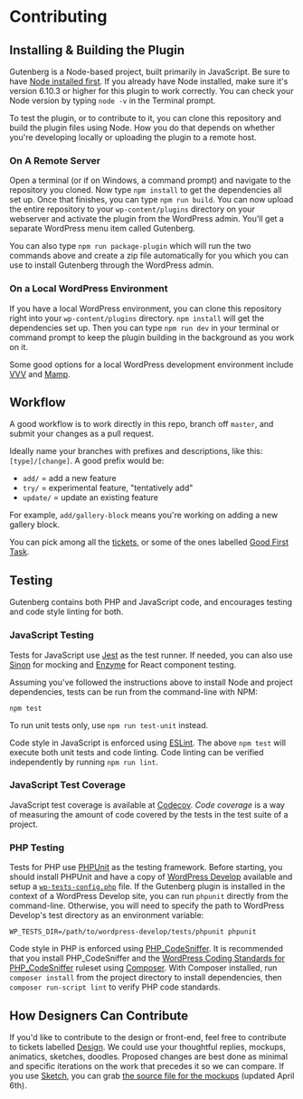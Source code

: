 # Contributing

## Installing & Building the Plugin

Gutenberg is a Node-based project, built primarily in JavaScript. Be sure to have <a href="https://nodejs.org/en/">Node installed first</a>. If you already have Node installed, make sure it's version 6.10.3 or higher for this plugin to work correctly. You can check your Node version by typing `node -v` in the Terminal prompt.

To test the plugin, or to contribute to it, you can clone this repository and build the plugin files using Node. How you do that depends on whether you're developing locally or uploading the plugin to a remote host.

### On A Remote Server

Open a terminal (or if on Windows, a command prompt) and navigate to the repository you cloned. Now type `npm install` to get the dependencies all set up. Once that finishes, you can type `npm run build`. You can now upload the entire repository to your `wp-content/plugins` directory on your webserver and activate the plugin from the WordPress admin. You'll get a separate WordPress menu item called Gutenberg.

You can also type `npm run package-plugin` which will run the two commands above and create a zip file automatically for you which you can use to install Gutenberg through the WordPress admin.

### On a Local WordPress Environment

If you have a local WordPress environment, you can clone this repository right into your `wp-content/plugins` directory. `npm install` will get the dependencies set up. Then you can type `npm run dev` in your terminal or command prompt to keep the plugin building in the background as you work on it.

Some good options for a local WordPress development environment include <a href="https://varyingvagrantvagrants.org/">VVV</a> and <a href="https://www.mamp.info/">Mamp</a>.

## Workflow

A good workflow is to work directly in this repo, branch off `master`, and submit your changes as a pull request.

Ideally name your branches with prefixes and descriptions, like this: `[type]/[change]`. A good prefix would be:

- `add/` = add a new feature
- `try/` = experimental feature, "tentatively add"
- `update/` = update an existing feature

For example, `add/gallery-block` means you're working on adding a new gallery block. 

You can pick among all the <a href="https://github.com/WordPress/gutenberg/issues">tickets</a>, or some of the ones labelled <a href="https://github.com/WordPress/gutenberg/labels/Good%20First%20Task">Good First Task</a>.

## Testing

Gutenberg contains both PHP and JavaScript code, and encourages testing and code style linting for both.

### JavaScript Testing

Tests for JavaScript use [Jest](http://facebook.github.io/jest//) as the test runner. If needed, you can also use [Sinon](http://sinonjs.org/) for mocking and [Enzyme](https://github.com/airbnb/enzyme) for React component testing.

Assuming you've followed the instructions above to install Node and project dependencies, tests can be run from the command-line with NPM:

```
npm test
```

To run unit tests only, use `npm run test-unit` instead.

Code style in JavaScript is enforced using [ESLint](http://eslint.org/). The above `npm test` will execute both unit tests and code linting. Code linting can be verified independently by running `npm run lint`.

### JavaScript Test Coverage

JavaScript test coverage is available at [Codecov](https://codecov.io/gh/WordPress/gutenberg). _Code coverage_ is a way of measuring the amount of code covered by the tests in the test suite of a project.

### PHP Testing

Tests for PHP use [PHPUnit](https://phpunit.de/) as the testing framework. Before starting, you should install PHPUnit and have a copy of [WordPress Develop](https://github.com/WordPress/wordpress-develop) available and setup a [`wp-tests-config.php`](https://make.wordpress.org/core/handbook/testing/automated-testing/phpunit/#setup) file. If the Gutenberg plugin is installed in the context of a WordPress Develop site, you can run `phpunit` directly from the command-line. Otherwise, you will need to specify the path to WordPress Develop's test directory as an environment variable:

```
WP_TESTS_DIR=/path/to/wordpress-develop/tests/phpunit phpunit
```

Code style in PHP is enforced using [PHP_CodeSniffer](https://github.com/squizlabs/PHP_CodeSniffer). It is recommended that you install PHP_CodeSniffer and the [WordPress Coding Standards for PHP_CodeSniffer](https://github.com/WordPress-Coding-Standards/WordPress-Coding-Standards#installation) ruleset using [Composer](https://getcomposer.org/). With Composer installed, run `composer install` from the project directory to install dependencies, then `composer run-script lint` to verify PHP code standards.

## How Designers Can Contribute

If you'd like to contribute to the design or front-end, feel free to contribute to tickets labelled <a href="https://github.com/WordPress/gutenberg/issues?q=is%3Aissue+is%3Aopen+label%3ADesign">Design</a>. We could use your thoughtful replies, mockups, animatics, sketches, doodles. Proposed changes are best done as minimal and specific iterations on the work that precedes it so we can compare. If you use <a href="https://www.sketchapp.com/">Sketch</a>, you can grab <a href="https://cloudup.com/cMPXM8Va2cy">the source file for the mockups</a> (updated April 6th).
